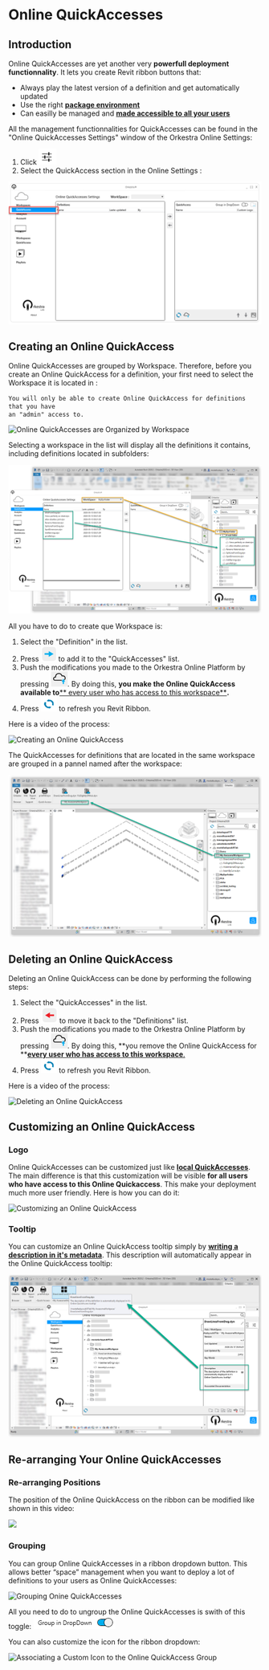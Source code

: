 # Online QuickAccesses

## Introduction

Online QuickAccesses are yet another very **powerfull deployment functionnality**. It lets you create Revit ribbon buttons that:

* Always play the latest version of a definition and get automatically updated
* Use the right [**package environment**](../orkestra-desktop-app/what-is-a-workspace.md#package-settings)&#x20;
* Can easilly be managed and [**made accessible to all your users**](../orkestra-desktop-app/what-is-a-workspace.md#user-settings)&#x20;

All the management functionnalities for QuickAccesses can be found in the "Online QuickAccesses Settings" window of the Orkestra Online Settings:

1. Click ![](../.gitbook/assets/settings.PNG)&#x20;
2. Select the QuickAccess section in the Online Settings : &#x20;

![Online QuickAssesses Settings Window](../.gitbook/assets/onlinequickaccesses.png)

## Creating an Online QuickAccess

Online QuickAccesses are grouped by Workspace. Therefore, before you create an Online QuickAccess for a definition, your first need to select the Workspace it is located in : &#x20;

```
You will only be able to create Online QuickAccess for definitions that you have
an "admin" access to.
```

![Online QuickAccesses are Organized by Workspace](../.gitbook/assets/onlineqa\_wsselection.gif)

Selecting a workspace in the list will display all the definitions it contains, including definitions located in subfolders:&#x20;

![](../.gitbook/assets/onlineqasubstructure.png)

All you have to do to create que Workspace is:

1. Select the "Definition" in the list.
2. Press ![](../.gitbook/assets/addtoqa.png) to add it to the "QuickAccesses" list.
3. Push the modifications you made to the Orkestra Online Platform by pressing ![](../.gitbook/assets/pushtocloud.png). By doing this, **you make the Online QuickAccess available to**[** every user who has access to this workspace**](../orkestra-desktop-app/what-is-a-workspace.md#user-settings)**.**
4. Press ![](../.gitbook/assets/refresh.png) to refresh you Revit Ribbon.

Here is a video of the process: &#x20;

![Creating an Online QuickAccess](../.gitbook/assets/onlineqa\_creation.gif)

The QuickAccesses for definitions that are located in the same workspace are grouped in a pannel named after the workspace: &#x20;

![](../.gitbook/assets/ribbonpannel.png)

## Deleting an Online QuickAccess

Deleting an Online QuickAccess can be done by performing the following steps:

1. Select the "QuickAccesses" in the list.
2. Press ![](../.gitbook/assets/removeqa.png) to move it back to the "Definitions" list.
3. Push the modifications you made to the Orkestra Online Platform by pressing ![](../.gitbook/assets/pushtocloud.png). By doing this, **you remove the Online QuickAccess for **[**every user who has access to this workspace**.](../orkestra-desktop-app/what-is-a-workspace.md#user-settings)
4. Press ![](../.gitbook/assets/refresh.png) to refresh you Revit Ribbon.

Here is a video of the process: &#x20;

![Deleting an Online QuickAccess](../.gitbook/assets/onlineqa\_deletion.gif)

## Customizing an Online QuickAccess

### Logo

Online QuickAccesses can be customized just like [**local QuickAccesses**](local-quickaccesses.md). The main difference is that this customization will be visible **for all users who have access to this Online Quickaccess**. This make your deployment much more user friendly. Here is how you can do it: &#x20;

![Customizing an Online QuickAccess](../.gitbook/assets/onlineqa\_customization.gif)

### Tooltip

You can customize an Online QuickAccess tooltip simply by [**writing a description in it's metadata**](../orkestra-desktop-app/definition-metadata-and-documentation-1.md#description). This description will automatically appear in the Online QuickAccess tooltip: &#x20;

![](../.gitbook/assets/qatooltip.png)

## Re-arranging Your Online QuickAccesses

### Re-arranging Positions

The position of the Online QuickAccess on the ribbon can be modified like shown in this video:

![](../.gitbook/assets/onlineqa\_rearranging.gif)

### Grouping

You can group Online QuickAccesses in a ribbon dropdown button. This allows better “space” management when you want to deploy a lot of definitions to your users as Online QuickAccesses: &#x20;

![Grouping Onine QuickAccesses](../.gitbook/assets/onlineqa\_grouping.gif)

All you need to do to ungroup the Online QuickAccesses is swith of this toggle: ![](../.gitbook/assets/grouping-toggle.png)&#x20;

You can also customize the icon for the ribbon dropdown: &#x20;

![Associating a Custom Icon to the Online QuickAccess Group](../.gitbook/assets/onlineqa\_groupcustomization.gif)





##
